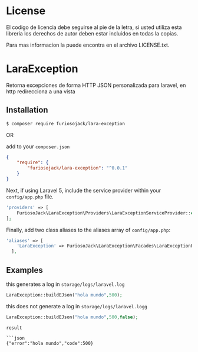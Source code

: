 # License

  El codigo de licencia debe seguirse al pie de la letra, si usted utiliza esta libreria los derechos de autor deben estar incluidos en todas la copias.
  
  Para mas informacion la puede encontra en el archivo LICENSE.txt.

  
# LaraException
Retorna excepciones de forma HTTP  JSON personalizada para laravel, en http redirecciona a una vista

## Installation 

```bash
$ composer require furiosojack/lara-exception
```

OR 

add to your `composer.json`

```json
{
    "require": {
        "furiosojack/lara-exception": "^0.0.1"
    }
}
```

Next, if using Laravel 5, include the service provider within your `config/app.php` file.

```php
'providers' => [
    FuriosoJack\LaraException\Providers\LaraExceptionServiceProvider::class,
];
```

Finally, add two class aliases to the aliases array of `config/app.php`:

```php
'aliases' => [
    'LaraException' => FuriosoJack\LaraException\Facades\LaraExceptionFacade::class,
  ],
```


## Examples

this generates a log in `storage/logs/laravel.log`

 ```php
 LaraException::buildEJson("hola mundo",500);

```

this does not generate a log in `storage/logs/laravel.logg`

 ```php
 LaraException::buildEJson("hola mundo",500,false);
```

```
result 

```json
{"error":"hola mundo","code":500}
```
